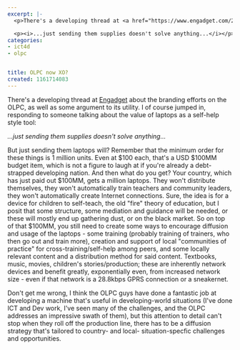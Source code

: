 ```yaml
---
excerpt: |-
  <p>There's a developing thread at <a href="https://www.engadget.com/2006/10/24/third-times-a-charm-olpc-notebook-now-called-xo/">Engadget</a> about the branding efforts on the OLPC, as well as some argument to its utility. I of course jumped in, responding to someone talking about the value of laptops as a self-help style tool:</p>

  <p><i>...just sending them supplies doesn't solve anything...</i></p>
categories:
- ict4d
- olpc


title: OLPC now XO?
created: 1161714083
---
```

<p>There's a developing thread at <a href="https://www.engadget.com/2006/10/24/third-times-a-charm-olpc-notebook-now-called-xo/">Engadget</a> about the branding efforts on the OLPC, as well as some argument to its utility. I of course jumped in, responding to someone talking about the value of laptops as a self-help style tool:</p>

<p><i>...just sending them supplies doesn't solve anything...</i></p>

<p>But just sending them laptops will? Remember that the minimum order for these things is 1 million units. Even at $100 each, that's a USD $100MM budget item, which is not a figure to laugh at if you're already a debt-strapped developing nation. And then what do you get? Your country, which has just paid out $100MM, gets a million laptops. They won't distribute themselves, they won't automatically train teachers and community leaders, they won't automatically create Internet connections. Sure, the idea is for a device for children to self-teach, the old "fire" theory of education, but I posit that some structure, some mediation and guidance will be needed, or these will mostly end up gathering dust, or on the black market. So on top of that $100MM, you still need to create some ways to encourage diffusion and usage of the laptops - some training (probably training of trainers, who then go out and train more), creation and support of local "communities of practice" for cross-training/self-help among peers, and some locally relevant content and a distribution method for said content. Textbooks, music, movies, children's stories/production; these are inherently network devices and benefit greatly, exponentially even, from increased network size - even if that network is a 28.8kbps GPRS connection or a sneakernet.</p>

<p>Don't get me wrong, I think the OLPC guys have done a fantastic job at developing a machine that's useful in developing-world situations (I've done ICT and Dev work, I've seen many of the challenges, and the OLPC addresses an impressive swath of them), but this attention to detail can't stop when they roll off the production line, there has to be a diffusion strategy that's tailored to country- and local- situation-specfic challenges and opportunities.</p>
